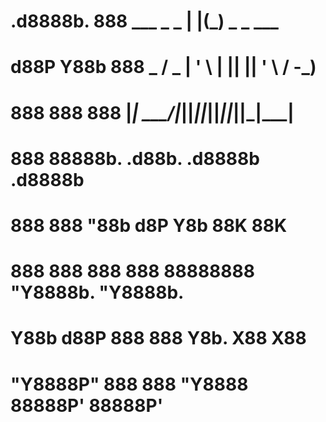 #   .d8888b.  888           ___  _ _  | |(_) _ _   ___    
#  d88P  Y88b 888       _  / _ \| ' \ | || || ' \ / -_)   
#  888    888 888      |_| \___/|_||_||_||_||_||_|\___|   
#  888        88888b.   .d88b.  .d8888b  .d8888b          
#  888        888 "88b d8P  Y8b 88K      88K              
#  888    888 888  888 88888888 "Y8888b. "Y8888b.         
#  Y88b  d88P 888  888 Y8b.          X88      X88         
#   "Y8888P"  888  888  "Y8888   88888P'  88888P'         
